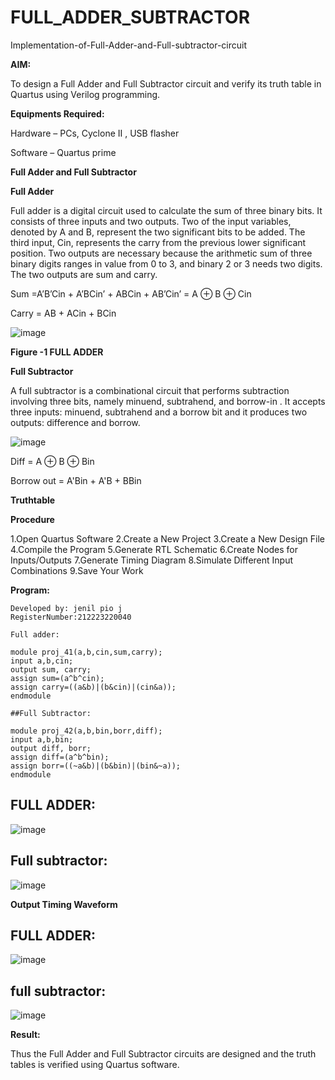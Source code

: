 # FULL_ADDER_SUBTRACTOR

Implementation-of-Full-Adder-and-Full-subtractor-circuit

**AIM:**

To design a Full Adder and Full Subtractor circuit and verify its truth table in Quartus using Verilog programming.

**Equipments Required:**

Hardware – PCs, Cyclone II , USB flasher

Software – Quartus prime

**Full Adder and Full Subtractor**

**Full Adder**

Full adder is a digital circuit used to calculate the sum of three binary bits. It consists of three inputs and two outputs. Two of the input variables, denoted by A and B, represent the two significant bits to be added. The third input, Cin, represents the carry from the previous lower significant position. Two outputs are necessary because the arithmetic sum of three binary digits ranges in value from 0 to 3, and binary 2 or 3 needs two digits. The two outputs are sum and carry.

Sum =A’B’Cin + A’BCin’ + ABCin + AB’Cin’ = A ⊕ B ⊕ Cin 

Carry = AB + ACin + BCin

![image](https://github.com/naavaneetha/FULL_ADDER_SUBTRACTOR/assets/154305477/0f30ba51-5ffb-4198-845f-18e054f675e7)

**Figure -1 FULL ADDER**

**Full Subtractor**

A full subtractor is a combinational circuit that performs subtraction involving three bits, namely minuend, subtrahend, and borrow-in . It accepts three inputs: minuend, subtrahend and a borrow bit and it produces two outputs: difference and borrow.

![image](https://github.com/naavaneetha/FULL_ADDER_SUBTRACTOR/assets/154305477/02b24f51-ab51-4304-9ad6-7b81ffc1ead5)

Diff = A ⊕ B ⊕ Bin 

Borrow out = A'Bin + A'B + BBin

**Truthtable**

**Procedure**

1.Open Quartus Software
2.Create a New Project
3.Create a New Design File
4.Compile the Program
5.Generate RTL Schematic
6.Create Nodes for Inputs/Outputs
7.Generate Timing Diagram
8.Simulate Different Input Combinations
9.Save Your Work

**Program:**
```
Developed by: jenil pio j
RegisterNumber:212223220040
```
```
Full adder: 

module proj_41(a,b,cin,sum,carry);
input a,b,cin;
output sum, carry;
assign sum=(a^b^cin);
assign carry=((a&b)|(b&cin)|(cin&a));
endmodule
```

```
##Full Subtractor:

module proj_42(a,b,bin,borr,diff);
input a,b,bin;
output diff, borr;
assign diff=(a^b^bin);
assign borr=((~a&b)|(b&bin)|(bin&~a));
endmodule
```


##  FULL ADDER:
![image](https://github.com/user-attachments/assets/403d7f51-25b9-415b-b9ce-6d612cdb48c3)

## Full subtractor:
![image](https://github.com/user-attachments/assets/6a6203ae-82ab-4153-bccb-ca0526c95308)

**Output Timing Waveform**
##  FULL ADDER:
![image](https://github.com/user-attachments/assets/f418d904-6ed9-4980-b473-dc23774973b1)
## full subtractor:
![image](https://github.com/user-attachments/assets/e37bebcd-1011-4e67-9ae0-28f0dbc54ccd)


**Result:**

Thus the Full Adder and Full Subtractor circuits are designed and the truth tables is verified using Quartus software.



